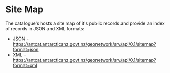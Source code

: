 # Site Map

The catalogue's hosts a site map of it's public records and provide an index of records in JSON and XML formats:  
- JSON - https://antcat.antarcticanz.govt.nz/geonetwork/srv/api/0.1/sitemap?format=json
- XML - https://antcat.antarcticanz.govt.nz/geonetwork/srv/api/0.1/sitemap?format=xml

